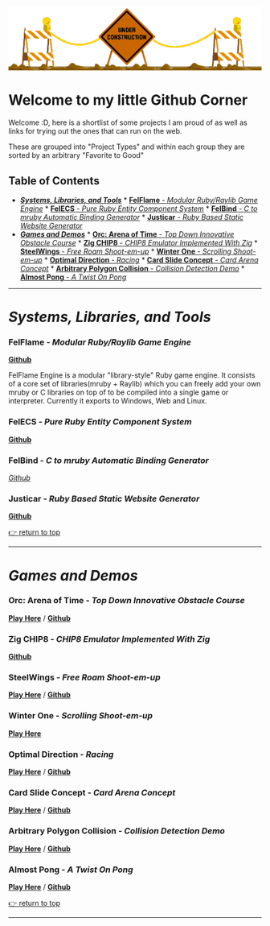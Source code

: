 <p align="center" style="margin-bottom: 0px !important;">
<img src="https://github.com/realtradam/realtradam/blob/master/construction.gif?raw=true" alt="Under Construction">
</p>

# Welcome to my little Github Corner


Welcome :D, here is a shortlist of some projects I am proud of as well as links for trying out the ones that can run on the web.

These are grouped into "Project Types" and within each group they are sorted by an arbitrary "Favorite to Good"

## Table of Contents
<!-- vim-markdown-toc GFM -->

* [***Systems, Libraries, and Tools***](#systems-libraries-and-tools)
		* [**FelFlame** - *Modular Ruby/Raylib Game Engine*](#felflame---modular-rubyraylib-game-engine)
		* [**FelECS** - *Pure Ruby Entity Component System*](#felecs---pure-ruby-entity-component-system)
		* [**FelBind** - *C to mruby Automatic Binding Generator*](#felbind---c-to-mruby-automatic-binding-generator)
		* [**Justicar** - *Ruby Based Static Website Generator*](#justicar---ruby-based-static-website-generator)
* [***Games and Demos***](#games-and-demos)
		* [**Orc: Arena of Time** - *Top Down Innovative Obstacle Course*](#orc-arena-of-time---top-down-innovative-obstacle-course)
		* [**Zig CHIP8** - *CHIP8 Emulator Implemented With Zig*](#zig-chip8---chip8-emulator-implemented-with-zig)
		* [**SteelWings** - *Free Roam Shoot-em-up*](#steelwings---free-roam-shoot-em-up)
		* [**Winter One** - *Scrolling Shoot-em-up*](#winter-one---scrolling-shoot-em-up)
		* [**Optimal Direction** - *Racing*](#optimal-direction---racing)
		* [**Card Slide Concept** - *Card Arena Concept*](#card-slide-concept---card-arena-concept)
		* [**Arbitrary Polygon Collision** - *Collision Detection Demo*](#arbitrary-polygon-collision---collision-detection-demo)
		* [**Almost Pong** - *A Twist On Pong*](#almost-pong---a-twist-on-pong)

<!-- vim-markdown-toc -->

---

# ***Systems, Libraries, and Tools***

### **FelFlame** - *Modular Ruby/Raylib Game Engine*
[**Github**](https://github.com/realtradam/FelFlameEngine)

FelFlame Engine is a modular "library-style" Ruby game engine. It consists of a core set of libraries(mruby + Raylib) which you can freely add your own mruby or C libraries on top of to be compiled into a single game or interpreter. Currently it exports to Windows, Web and Linux.

### **FelECS** - *Pure Ruby Entity Component System*
[**Github**](https://github.com/realtradam/FelECS)

### **FelBind** - *C to mruby Automatic Binding Generator*
[*Github*](https://github.com/realtradam/FelBind)

### **Justicar** - *Ruby Based Static Website Generator*
[**Github**](https://github.com/realtradam/Justicar)

[👉 return to top](#welcome-to-my-little-github-corner)

---

# ***Games and Demos***

### **Orc: Arena of Time** - *Top Down Innovative Obstacle Course*
[**Play Here**](https://tradam.itch.io/orc-arena-of-time) / [**Github**](https://github.com/realtradam/orc-arena-of-time)
### **Zig CHIP8** - *CHIP8 Emulator Implemented With Zig*
[**Github**](https://github.com/realtradam/zig-chip-8)

### **SteelWings** - *Free Roam Shoot-em-up*
[**Play Here**](https://argo.itch.io/steelwings) / [**Github**](https://github.com/realtradam/SteelWings)

### **Winter One** - *Scrolling Shoot-em-up*
[**Play Here**](https://tradam.itch.io/winter-one)

### **Optimal Direction** - *Racing*
[**Play Here**](https://tradam.itch.io/optimal-direction) / [**Github**](https://github.com/realtradam/optimal-direction)

### **Card Slide Concept** - *Card Arena Concept*
[**Play Here**](https://tradam.itch.io/card-slide-prototype) / [**Github**](https://github.com/realtradam/card-slide-concept)

### **Arbitrary Polygon Collision** - *Collision Detection Demo*
[**Play Here**](https://tradam.itch.io/arbitrary-polygon-collision-demo) / [**Github**](https://github.com/realtradam/arbitrary-polygon-collision)

### **Almost Pong** - *A Twist On Pong*
[**Play Here**](https://tradam.itch.io/almost-pong) / [**Github**](https://github.com/realtradam/almost-pong)

[👉 return to top](#welcome-to-my-little-github-corner)

---

